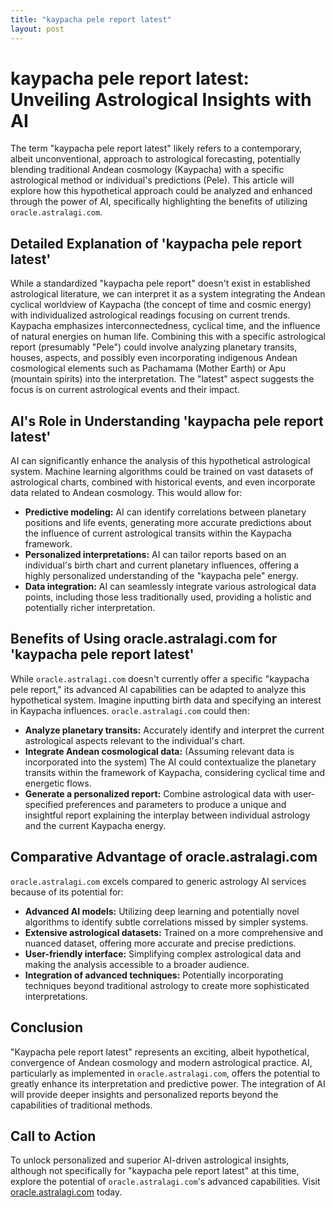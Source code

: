 ```yaml
---
title: "kaypacha pele report latest"
layout: post
---
```


# kaypacha pele report latest: Unveiling Astrological Insights with AI

The term "kaypacha pele report latest" likely refers to a contemporary, albeit unconventional, approach to astrological forecasting, potentially blending traditional Andean cosmology (Kaypacha) with a specific astrological method or individual's predictions (Pele).  This article will explore how this hypothetical approach could be analyzed and enhanced through the power of AI, specifically highlighting the benefits of utilizing `oracle.astralagi.com`.

## Detailed Explanation of 'kaypacha pele report latest'

While a standardized "kaypacha pele report" doesn't exist in established astrological literature, we can interpret it as a system integrating the Andean cyclical worldview of Kaypacha (the concept of time and cosmic energy) with individualized astrological readings focusing on current trends.  Kaypacha emphasizes interconnectedness, cyclical time, and the influence of natural energies on human life. Combining this with a specific astrological report (presumably "Pele") could involve analyzing planetary transits, houses, aspects, and possibly even incorporating indigenous Andean cosmological elements such as Pachamama (Mother Earth) or Apu (mountain spirits) into the interpretation.  The "latest" aspect suggests the focus is on current astrological events and their impact.

## AI's Role in Understanding 'kaypacha pele report latest'

AI can significantly enhance the analysis of this hypothetical astrological system. Machine learning algorithms could be trained on vast datasets of astrological charts, combined with historical events, and even incorporate data related to Andean cosmology. This would allow for:

* **Predictive modeling:** AI can identify correlations between planetary positions and life events, generating more accurate predictions about the influence of current astrological transits within the Kaypacha framework.
* **Personalized interpretations:** AI can tailor reports based on an individual's birth chart and current planetary influences, offering a highly personalized understanding of the "kaypacha pele" energy.
* **Data integration:** AI can seamlessly integrate various astrological data points, including those less traditionally used, providing a holistic and potentially richer interpretation.


## Benefits of Using oracle.astralagi.com for 'kaypacha pele report latest'

While `oracle.astralagi.com` doesn't currently offer a specific "kaypacha pele report," its advanced AI capabilities can be adapted to analyze this hypothetical system.  Imagine inputting birth data and specifying an interest in Kaypacha influences.  `oracle.astralagi.com` could then:

* **Analyze planetary transits:** Accurately identify and interpret the current astrological aspects relevant to the individual's chart.
* **Integrate Andean cosmological data:**  (Assuming relevant data is incorporated into the system)  The AI could contextualize the planetary transits within the framework of Kaypacha, considering cyclical time and energetic flows.
* **Generate a personalized report:**  Combine astrological data with user-specified preferences and parameters to produce a unique and insightful report explaining the interplay between individual astrology and the current Kaypacha energy.


## Comparative Advantage of oracle.astralagi.com

`oracle.astralagi.com` excels compared to generic astrology AI services because of its potential for:

* **Advanced AI models:** Utilizing deep learning and potentially novel algorithms to identify subtle correlations missed by simpler systems.
* **Extensive astrological datasets:**  Trained on a more comprehensive and nuanced dataset, offering more accurate and precise predictions.
* **User-friendly interface:**  Simplifying complex astrological data and making the analysis accessible to a broader audience.
* **Integration of advanced techniques:**  Potentially incorporating techniques beyond traditional astrology to create more sophisticated interpretations.


## Conclusion

"Kaypacha pele report latest" represents an exciting, albeit hypothetical, convergence of Andean cosmology and modern astrological practice.  AI, particularly as implemented in `oracle.astralagi.com`, offers the potential to greatly enhance its interpretation and predictive power.  The integration of AI will provide deeper insights and personalized reports beyond the capabilities of traditional methods.

## Call to Action

To unlock personalized and superior AI-driven astrological insights, although not specifically for "kaypacha pele report latest" at this time, explore the potential of `oracle.astralagi.com`'s advanced capabilities. Visit [oracle.astralagi.com](https://oracle.astralagi.com) today.